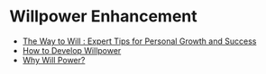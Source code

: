 # Willpower Enhancement
- [The Way to Will : Expert Tips for Personal Growth and Success](https://jyotirgamya.org/article/way-to-will/)
- [How to Develop Willpower](https://jyotirgamya.org/article/how-to-develop-willpower/)
- [Why Will Power?](https://jyotirgamya.org/article/why-will/)
